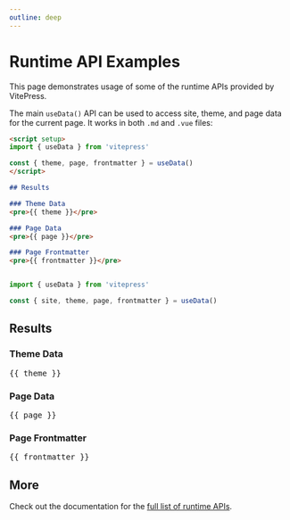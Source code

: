 ```yaml
---
outline: deep
---
```


# Runtime API Examples

This page demonstrates usage of some of the runtime APIs provided by VitePress.

The main `useData()` API can be used to access site, theme, and page data for the current page. It works in both `.md` and `.vue` files:

```md
<script setup>
import { useData } from 'vitepress'

const { theme, page, frontmatter } = useData()
</script>

## Results

### Theme Data
<pre>{{ theme }}</pre>

### Page Data
<pre>{{ page }}</pre>

### Page Frontmatter
<pre>{{ frontmatter }}</pre>
```

```ts

import { useData } from 'vitepress'

const { site, theme, page, frontmatter } = useData()

```

<script setup>
import { useData } from 'vitepress'

const { site, theme, page, frontmatter } = useData()
</script>

## Results

### Theme Data
<pre>{{ theme }}</pre>

### Page Data
<pre>{{ page }}</pre>

### Page Frontmatter
<pre>{{ frontmatter }}</pre>

## More

Check out the documentation for the [full list of runtime APIs](https://vitepress.dev/reference/runtime-api#usedata).

